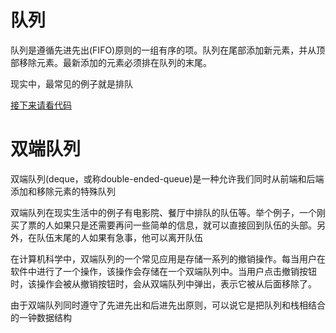 
# 队列

队列是遵循先进先出(FIFO)原则的一组有序的项。队列在尾部添加新元素，并从顶部移除元素。最新添加的元素必须排在队列的末尾。

现实中，最常见的例子就是排队

[接下来请看代码](./queue.ts)

# 双端队列

双端队列(deque，或称double-ended-queue)是一种允许我们同时从前端和后端添加和移除元素的特殊队列

双端队列在现实生活中的例子有电影院、餐厅中排队的队伍等。举个例子，一个刚买了票的人如果只是还需要再问一些简单的信息，就可以直接回到队伍的头部。另外，在队伍末尾的人如果有急事，他可以离开队伍

在计算机科学中，双端队列的一个常见应用是存储一系列的撤销操作。每当用户在软件中进行了一个操作，该操作会存储在一个双端队列中。当用户点击撤销按钮时，该操作会被从撤销按钮时，会从双端队列中弹出，表示它被从后面移除了。

由于双端队列同时遵守了先进先出和后进先出原则，可以说它是把队列和栈相结合的一钟数据结构


